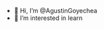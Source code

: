 - 👋 Hi, I’m @AgustinGoyechea
- 👀 I’m interested in learn



<!---
AgustinGoyechea/AgustinGoyechea is a ✨ special ✨ repository because its `README.md` (this file) appears on your GitHub profile.
You can click the Preview link to take a look at your changes.
--->
